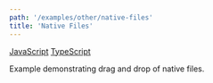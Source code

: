 ```yaml
---
path: '/examples/other/native-files'
title: 'Native Files'
---
```


[JavaScript](https://codesandbox.io/s/github/react-dnd/react-dnd/tree/gh-pages/examples_js/06-other/native-files)
[TypeScript](https://github.com/react-dnd/react-dnd/tree/master/packages/examples/src/06-other/native-files)

Example demonstrating drag and drop of native files.

<other-native-files></other-native-files>

